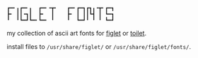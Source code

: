 ```
┏━╸╻┏━╸╻  ┏━╸╺┳╸   ┏━╸┏━┓┏┓╻╺┳╸┏━┓
┣╸ ┃┃╺┓┃  ┣╸  ┃    ┣╸ ┃ ┃┃┗┫ ┃ ┗━┓
╹  ╹┗━┛┗━╸┗━╸ ╹    ╹  ┗━┛╹ ╹ ╹ ┗━┛
```

my collection of ascii art fonts for [figlet](http://www.figlet.org/) or
[toilet](http://caca.zoy.org/wiki/toilet).

install files to `/usr/share/figlet/` or `/usr/share/figlet/fonts/`.


